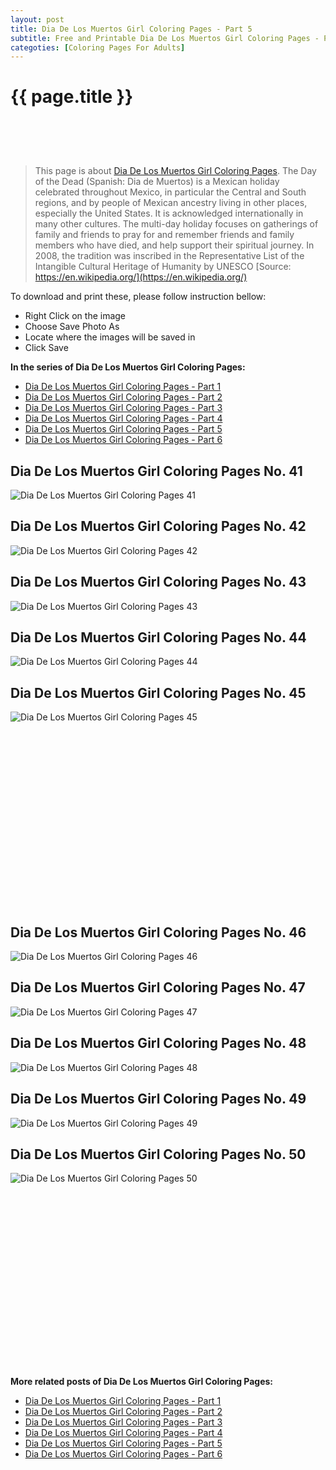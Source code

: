 ```yaml
---
layout: post
title: Dia De Los Muertos Girl Coloring Pages - Part 5
subtitle: Free and Printable Dia De Los Muertos Girl Coloring Pages - Part 5
categoties: [Coloring Pages For Adults]
---
```

{{ page.title }}
================
<script async src="//pagead2.googlesyndication.com/pagead/js/adsbygoogle.js"></script><!-- UnderTitleAds --> <ins class="adsbygoogle" style="display:inline-block;width:468px;height:60px" data-ad-client="ca-pub-6753140515841889" data-ad-slot="4010138290"></ins><script> (adsbygoogle = window.adsbygoogle || []).push({}); </script>

> This page is about [Dia De Los Muertos Girl Coloring Pages](https://freecoloringpages.github.io/). The Day of the Dead (Spanish: Dia de Muertos) is a Mexican holiday celebrated throughout Mexico, in particular the Central and South regions, and by people of Mexican ancestry living in other places, especially the United States. It is acknowledged internationally in many other cultures. The multi-day holiday focuses on gatherings of family and friends to pray for and remember friends and family members who have died, and help support their spiritual journey. In 2008, the tradition was inscribed in the Representative List of the Intangible Cultural Heritage of Humanity by UNESCO [Source: https://en.wikipedia.org/](https://en.wikipedia.org/)

To download and print these, please follow instruction bellow:
* Right Click on the image 
* Choose Save Photo As 
* Locate where the images will be saved in 
* Click Save

**In the series of Dia De Los Muertos Girl Coloring Pages:**

* [Dia De Los Muertos Girl Coloring Pages - Part 1](https://freecoloringpages.github.io/2017/12/04/Dia-De-Los-Muertos-Girl-Coloring-Pages-part-1.html)
* [Dia De Los Muertos Girl Coloring Pages - Part 2](https://freecoloringpages.github.io/2017/12/04/Dia-De-Los-Muertos-Girl-Coloring-Pages-part-2.html)
* [Dia De Los Muertos Girl Coloring Pages - Part 3](https://freecoloringpages.github.io/2017/12/04/Dia-De-Los-Muertos-Girl-Coloring-Pages-part-3.html)
* [Dia De Los Muertos Girl Coloring Pages - Part 4](https://freecoloringpages.github.io/2017/12/04/Dia-De-Los-Muertos-Girl-Coloring-Pages-part-4.html)
* [Dia De Los Muertos Girl Coloring Pages - Part 5](https://freecoloringpages.github.io/2017/12/04/Dia-De-Los-Muertos-Girl-Coloring-Pages-part-5.html)
* [Dia De Los Muertos Girl Coloring Pages - Part 6](https://freecoloringpages.github.io/2017/12/04/Dia-De-Los-Muertos-Girl-Coloring-Pages-part-6.html)

## Dia De Los Muertos Girl Coloring Pages No. 41
![Dia De Los Muertos Girl Coloring Pages 41](https://freecoloringpages.github.io/img3/Dia-De-Los-Muertos-Girl-Coloring-Pages%20(41).jpg "Dia De Los Muertos Girl Coloring Pages 41")

## Dia De Los Muertos Girl Coloring Pages No. 42
![Dia De Los Muertos Girl Coloring Pages 42](https://freecoloringpages.github.io/img3/Dia-De-Los-Muertos-Girl-Coloring-Pages%20(42).jpg "Dia De Los Muertos Girl Coloring Pages 42")

## Dia De Los Muertos Girl Coloring Pages No. 43
![Dia De Los Muertos Girl Coloring Pages 43](https://freecoloringpages.github.io/img3/Dia-De-Los-Muertos-Girl-Coloring-Pages%20(43).jpg "Dia De Los Muertos Girl Coloring Pages 43")

## Dia De Los Muertos Girl Coloring Pages No. 44
![Dia De Los Muertos Girl Coloring Pages 44](https://freecoloringpages.github.io/img3/Dia-De-Los-Muertos-Girl-Coloring-Pages%20(44).jpg "Dia De Los Muertos Girl Coloring Pages 44")

## Dia De Los Muertos Girl Coloring Pages No. 45
![Dia De Los Muertos Girl Coloring Pages 45](https://freecoloringpages.github.io/img3/Dia-De-Los-Muertos-Girl-Coloring-Pages%20(45).jpg "Dia De Los Muertos Girl Coloring Pages 45")

<script async src="//pagead2.googlesyndication.com/pagead/js/adsbygoogle.js"></script><!-- Texxtonly --><ins class="adsbygoogle" style="display:inline-block;width:336px;height:280px" data-ad-client="ca-pub-6753140515841889" data-ad-slot="3207852233"></ins><script>(adsbygoogle = window.adsbygoogle || []).push({}); </script>

## Dia De Los Muertos Girl Coloring Pages No. 46
![Dia De Los Muertos Girl Coloring Pages 46](https://freecoloringpages.github.io/img3/Dia-De-Los-Muertos-Girl-Coloring-Pages%20(46).jpg "Dia De Los Muertos Girl Coloring Pages 46")

## Dia De Los Muertos Girl Coloring Pages No. 47
![Dia De Los Muertos Girl Coloring Pages 47](https://freecoloringpages.github.io/img3/Dia-De-Los-Muertos-Girl-Coloring-Pages%20(47).jpg "Dia De Los Muertos Girl Coloring Pages 47")

## Dia De Los Muertos Girl Coloring Pages No. 48
![Dia De Los Muertos Girl Coloring Pages 48](https://freecoloringpages.github.io/img3/Dia-De-Los-Muertos-Girl-Coloring-Pages%20(48).jpg "Dia De Los Muertos Girl Coloring Pages 48")

## Dia De Los Muertos Girl Coloring Pages No. 49
![Dia De Los Muertos Girl Coloring Pages 49](https://freecoloringpages.github.io/img3/Dia-De-Los-Muertos-Girl-Coloring-Pages%20(49).jpg "Dia De Los Muertos Girl Coloring Pages 49")

## Dia De Los Muertos Girl Coloring Pages No. 50
![Dia De Los Muertos Girl Coloring Pages 50](https://freecoloringpages.github.io/img3/Dia-De-Los-Muertos-Girl-Coloring-Pages%20(50).jpg "Dia De Los Muertos Girl Coloring Pages 50")

<script async src="//pagead2.googlesyndication.com/pagead/js/adsbygoogle.js"></script><!-- Texxtonly --><ins class="adsbygoogle" style="display:inline-block;width:336px;height:280px" data-ad-client="ca-pub-6753140515841889" data-ad-slot="3207852233"></ins><script>(adsbygoogle = window.adsbygoogle || []).push({}); </script>

**More related posts of Dia De Los Muertos Girl Coloring Pages:**

* [Dia De Los Muertos Girl Coloring Pages - Part 1](https://freecoloringpages.github.io/2017/12/04/Dia-De-Los-Muertos-Girl-Coloring-Pages-part-1.html)
* [Dia De Los Muertos Girl Coloring Pages - Part 2](https://freecoloringpages.github.io/2017/12/04/Dia-De-Los-Muertos-Girl-Coloring-Pages-part-2.html)
* [Dia De Los Muertos Girl Coloring Pages - Part 3](https://freecoloringpages.github.io/2017/12/04/Dia-De-Los-Muertos-Girl-Coloring-Pages-part-3.html)
* [Dia De Los Muertos Girl Coloring Pages - Part 4](https://freecoloringpages.github.io/2017/12/04/Dia-De-Los-Muertos-Girl-Coloring-Pages-part-4.html)
* [Dia De Los Muertos Girl Coloring Pages - Part 5](https://freecoloringpages.github.io/2017/12/04/Dia-De-Los-Muertos-Girl-Coloring-Pages-part-5.html)
* [Dia De Los Muertos Girl Coloring Pages - Part 6](https://freecoloringpages.github.io/2017/12/04/Dia-De-Los-Muertos-Girl-Coloring-Pages-part-6.html)

